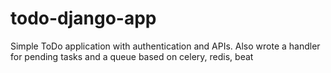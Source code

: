 # todo-django-app
Simple ToDo application with authentication and APIs. Also wrote a handler for pending tasks and a queue based on celery, redis, beat
